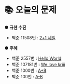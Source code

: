 # 📚 오늘의 문제
● **규현 수진**
- 백준 11508번 : [2+1 세일](https://www.acmicpc.net/problem/11508)

● **주혜**
- 백준 2557번 : [Hello World](https://www.acmicpc.net/problem/2557)
- 백준 107181번 : [We love kriii](https://www.acmicpc.net/problem/10718)
- 백준 1000번 : [A+B](https://www.acmicpc.net/problem/1000)
- 백준 100번 : [A-B](https://www.acmicpc.net/problem/1001)

